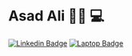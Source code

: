 # Asad Ali 👨‍💻 💻
[![Linkedin Badge](https://img.shields.io/badge/-LinkedIn-blue?style=for-the-badge&logo=Linkedin&logoColor=white&link=https://www.linkedin.com/in/asad-ali-9910a0172/)](https://www.linkedin.com/in/asad-ali-9910a0172//)
[![Laptop Badge](https://img.shields.io/badge/-Portfolio-red?style=for-the-badge&logoColor=white&link=https://atech-website.web.app/Portfolio.html)](https://atech-website.web.app/Portfolio.html)
<!--
**AsadAli00/AsadAli00** is a ✨ _special_ ✨ repository because its `README.md` (this file) appears on your GitHub profile.

Here are some ideas to get you started:

- 🔭 I’m currently working Artificial Intelligence 
- 🌱 I’m currently learning ...
- 👯 I’m looking to collaborate on ...
- 🤔 I’m looking for help with ...
- 💬 Ask me about ...
- 📫 How to reach me: ...
- 😄 Pronouns: ...
- ⚡ Fun fact: ...
-->
